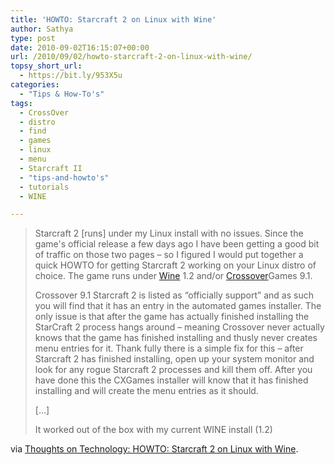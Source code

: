 ```yaml
---
title: 'HOWTO: Starcraft 2 on Linux with Wine'
author: Sathya
type: post
date: 2010-09-02T16:15:07+00:00
url: /2010/09/02/howto-starcraft-2-on-linux-with-wine/
topsy_short_url:
  - https://bit.ly/953X5u
categories:
  - "Tips & How-To's"
tags:
  - CrossOver
  - distro
  - find
  - games
  - linux
  - menu
  - Starcraft II
  - "tips-and-howto's"
  - tutorials
  - WINE

---
```

> Starcraft 2 [runs] under my Linux install with no issues. Since the game's official release a few days ago I have been getting a good bit of traffic on those two pages &#8211; so I figured I would put together a quick HOWTO for getting Starcraft 2 working on your Linux distro of choice. The game runs under [Wine][1] 1.2 and/or [Crossover][2]Games 9.1.
> 
> Crossover 9.1 Starcraft 2 is listed as &#8220;officially support&#8221; and as such you will find that it has an entry in the automated games installer. The only issue is that after the game has actually finished installing the StarCraft 2 process hangs around &#8211; meaning Crossover never actually knows that the game has finished installing and thusly never creates menu entries for it. Thank fully there is a simple fix for this &#8211; after Starcraft 2 has finished installing, open up your system monitor and look for any rogue Starcraft 2 processes and kill them off. After you have done this the CXGames installer will know that it has finished installing and will create the menu entries as it should.
> 
> [&#8230;]
> 
> It worked out of the box with my current WINE install (1.2)

via [Thoughts on Technology: HOWTO: Starcraft 2 on Linux with Wine][3].

 [1]: https://www.winehq.org/
 [2]: https://www.codeweavers.com/
 [3]: https://jeffhoogland.blogspot.com/2010/07/howto-starcraft-2-on-linux-with-wine.html
